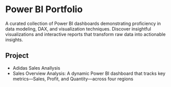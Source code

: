 # Power BI Portfolio 

A curated collection of Power BI dashboards demonstrating proficiency in data modeling, DAX, and visualization techniques. Discover insightful visualizations and interactive reports that transform raw data into actionable insights.

## Project
- Adidas Sales Anallysis
- Sales Overview Analysis: A dynamic Power BI dashboard that tracks key metrics—Sales, Profit, and Quantity—across four regions

